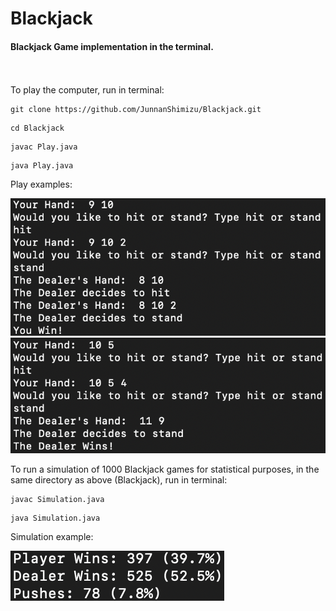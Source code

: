 # Blackjack
#### Blackjack Game implementation in the terminal.
<br/><br/>
To play the computer, run in terminal:

```
git clone https://github.com/JunnanShimizu/Blackjack.git
```
```
cd Blackjack
```
```
javac Play.java
```
```
java Play.java
```

Play examples:

![](Blackjack_Player_Win.png)
![](Blackjack_Dealer_Win.png)

To run a simulation of 1000 Blackjack games for statistical purposes, in the same directory as above (Blackjack), run in terminal:
```
javac Simulation.java
```
```
java Simulation.java
```

Simulation example:

![](Blackjack_sim.png)


